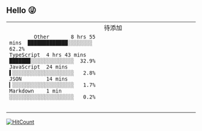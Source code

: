 ## Hello 😜
<table>
<tr>
<td valign="top" width="50%">

```text

        Other       8 hrs 55 mins  █████████████░░░░░░░░  62.2%
TypeScript  4 hrs 43 mins  ██████▉░░░░░░░░░░░░░░  32.9%
JavaScript  24 mins        ▌░░░░░░░░░░░░░░░░░░░░   2.8%
JSON        14 mins        ▎░░░░░░░░░░░░░░░░░░░░   1.7%
Markdown    1 min          ░░░░░░░░░░░░░░░░░░░░░   0.2%
    
```

</td>
<td valign="top" width="50%">
待添加
</td>
</tr>
</table>


[![HitCount](http://hits.dwyl.com/grewer@grewercn/Grew'er.svg)](http://hits.dwyl.com/grewer@grewercn/Grew'er)
